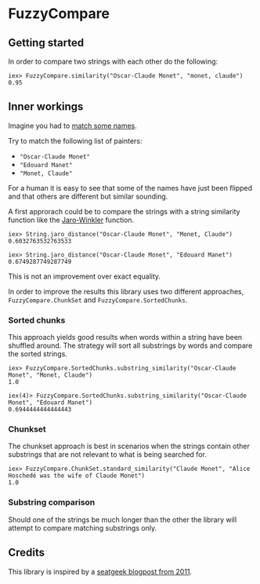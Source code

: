 # FuzzyCompare

## Getting started

In order to compare two strings with each other do the following:

    iex> FuzzyCompare.similarity("Oscar-Claude Monet", "monet, claude")
    0.95

## Inner workings

Imagine you had to [match some names](https://en.wikipedia.org/wiki/Record_linkage).

Try to match the following list of painters:

  * `"Oscar-Claude Monet"`
  * `"Edouard Manet"`
  * `"Monet, Claude"`

For a human it is easy to see that some of the names have just been flipped
and that others are different but similar sounding.

A first approrach could be to compare the strings with a string similarity
function like the
[Jaro-Winkler](https://en.wikipedia.org/wiki/Jaro%E2%80%93Winkler_distance)
function.

    iex> String.jaro_distance("Oscar-Claude Monet", "Monet, Claude")
    0.6032763532763533

    iex> String.jaro_distance("Oscar-Claude Monet", "Edouard Manet")
    0.6749287749287749

This is not an improvement over exact equality.

In order to improve the results this library uses two different approaches,
`FuzzyCompare.ChunkSet` and `FuzzyCompare.SortedChunks`.

### Sorted chunks

This approach yields good results when words within a string have been
shuffled around. The strategy will sort all substrings by words and compare
the sorted strings.

    iex> FuzzyCompare.SortedChunks.substring_similarity("Oscar-Claude Monet", "Monet, Claude")
    1.0

    iex(4)> FuzzyCompare.SortedChunks.substring_similarity("Oscar-Claude Monet", "Edouard Manet")
    0.6944444444444443

### Chunkset

The chunkset approach is best in scenarios when the strings contain other
substrings that are not relevant to what is being searched for.

    iex> FuzzyCompare.ChunkSet.standard_similarity("Claude Monet", "Alice Hoschedé was the wife of Claude Monet")
    1.0

### Substring comparison

Should one of the strings be much longer than the other the library will
attempt to compare matching substrings only.

## Credits

This library is inspired by a [seatgeek blogpost from 2011](https://chairnerd.seatgeek.com/fuzzywuzzy-fuzzy-string-matching-in-python/).
